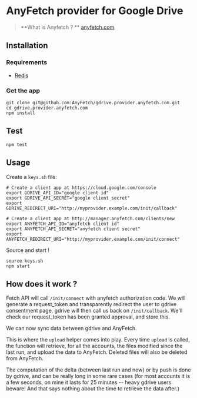 # AnyFetch provider for Google Drive

> **What is Anyfetch ? ** [anyfetch.com](http://anyfetch.com/)

## Installation

### Requirements

* [Redis](http://redis.io)

### Get the app

```shell
git clone git@github.com:AnyFetch/gdrive.provider.anyfetch.com.git
cd gdrive.provider.anyfetch.com
npm install
```

## Test

```
npm test
```

## Usage

Create a `keys.sh` file:

```shell
# Create a client app at https://cloud.google.com/console
export GDRIVE_API_ID="google client id"
export GDRIVE_API_SECRET="google client secret"
export GDRIVE_REDIRECT_URI="http://myprovider.example.com/init/callback"

# Create a client app at http://manager.anyfetch.com/clients/new
export ANYFETCH_API_ID="anyfetch client id"
export ANYFETCH_API_SECRET="anyfetch client secret"
export ANYFETCH_REDIRECT_URI="http://myprovider.example.com/init/connect"
```

Source and start !

```shell
source keys.sh
npm start
```

## How does it work ?

Fetch API will call `/init/connect` with anyfetch authorization code. We will generate a request_token and transparently redirect the user to gdrive consentment page. gdrive will then call us back on `/init/callback`. We'll check our request_token has been granted approval, and store this.

We can now sync data between gdrive and AnyFetch.

This is where the `upload` helper comes into play. Every time `upload` is called, the function will retrieve, for all the accounts, the files modified since the last run, and upload the data to AnyFetch. Deleted files will also be deleted from AnyFetch.

The computation of the delta (between last run and now) or by push is done by gdrive, and can be really long in some rare cases (for most accounts it is a few seconds, on mine it lasts for 25 minutes -- heavy gdrive users beware! And that says nothing about the time to retrieve the data after.)
